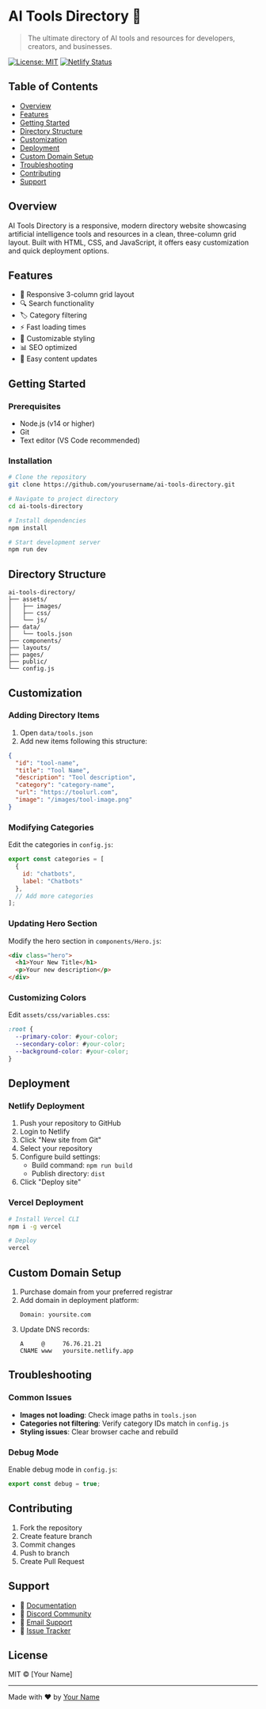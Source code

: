 # AI Tools Directory 🤖

> The ultimate directory of AI tools and resources for developers, creators, and businesses.

[![License: MIT](https://img.shields.io/badge/License-MIT-blue.svg)](https://opensource.org/licenses/MIT)
[![Netlify Status](https://api.netlify.com/api/v1/badges/your-badge/deploy-status)](https://app.netlify.com/)

## Table of Contents
- [Overview](#overview)
- [Features](#features)
- [Getting Started](#getting-started)
- [Directory Structure](#directory-structure)
- [Customization](#customization)
- [Deployment](#deployment)
- [Custom Domain Setup](#custom-domain-setup)
- [Troubleshooting](#troubleshooting)
- [Contributing](#contributing)
- [Support](#support)

## Overview

AI Tools Directory is a responsive, modern directory website showcasing artificial intelligence tools and resources in a clean, three-column grid layout. Built with HTML, CSS, and JavaScript, it offers easy customization and quick deployment options.

## Features

- 📱 Responsive 3-column grid layout
- 🔍 Search functionality
- 🏷️ Category filtering
- ⚡ Fast loading times
- 🎨 Customizable styling
- 📊 SEO optimized
- 🔄 Easy content updates

## Getting Started

### Prerequisites
- Node.js (v14 or higher)
- Git
- Text editor (VS Code recommended)

### Installation

```bash
# Clone the repository
git clone https://github.com/yourusername/ai-tools-directory.git

# Navigate to project directory
cd ai-tools-directory

# Install dependencies
npm install

# Start development server
npm run dev
```

## Directory Structure

```
ai-tools-directory/
├── assets/
│   ├── images/
│   ├── css/
│   └── js/
├── data/
│   └── tools.json
├── components/
├── layouts/
├── pages/
├── public/
└── config.js
```

## Customization

### Adding Directory Items

1. Open `data/tools.json`
2. Add new items following this structure:

```json
{
  "id": "tool-name",
  "title": "Tool Name",
  "description": "Tool description",
  "category": "category-name",
  "url": "https://toolurl.com",
  "image": "/images/tool-image.png"
}
```

### Modifying Categories

Edit the categories in `config.js`:

```javascript
export const categories = [
  {
    id: "chatbots",
    label: "Chatbots"
  },
  // Add more categories
];
```

### Updating Hero Section

Modify the hero section in `components/Hero.js`:

```html
<div class="hero">
  <h1>Your New Title</h1>
  <p>Your new description</p>
</div>
```

### Customizing Colors

Edit `assets/css/variables.css`:

```css
:root {
  --primary-color: #your-color;
  --secondary-color: #your-color;
  --background-color: #your-color;
}
```

## Deployment

### Netlify Deployment

1. Push your repository to GitHub
2. Login to Netlify
3. Click "New site from Git"
4. Select your repository
5. Configure build settings:
   - Build command: `npm run build`
   - Publish directory: `dist`
6. Click "Deploy site"

### Vercel Deployment

```bash
# Install Vercel CLI
npm i -g vercel

# Deploy
vercel
```

## Custom Domain Setup

1. Purchase domain from your preferred registrar
2. Add domain in deployment platform:
   ```
   Domain: yoursite.com
   ```
3. Update DNS records:
   ```
   A     @     76.76.21.21
   CNAME www   yoursite.netlify.app
   ```

## Troubleshooting

### Common Issues

- **Images not loading**: Check image paths in `tools.json`
- **Categories not filtering**: Verify category IDs match in `config.js`
- **Styling issues**: Clear browser cache and rebuild

### Debug Mode

Enable debug mode in `config.js`:

```javascript
export const debug = true;
```

## Contributing

1. Fork the repository
2. Create feature branch
3. Commit changes
4. Push to branch
5. Create Pull Request

## Support

- 📖 [Documentation](https://docs.yoursite.com)
- 💬 [Discord Community](https://discord.gg/yourserver)
- 📧 [Email Support](mailto:support@yoursite.com)
- 🐛 [Issue Tracker](https://github.com/yourusername/ai-tools-directory/issues)

## License

MIT © [Your Name]

---

Made with ❤️ by [Your Name](https://yoursite.com)